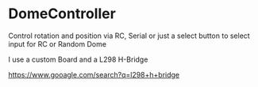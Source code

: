 # DomeController
Control rotation and position via RC, Serial or just a select button to select input for RC or Random Dome

I use a custom Board and a L298 H-Bridge

https://www.gooagle.com/search?q=l298+h+bridge

